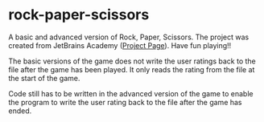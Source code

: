 # rock-paper-scissors
A basic and advanced version of Rock, Paper, Scissors. The project was created from JetBrains Academy ([Project Page](https://hyperskill.org/projects/78?track=7)). Have fun playing!!


The basic versions of the game does not write the user ratings back to the file after the game has been played. It only reads the rating from the file at the start of the game.

Code still has to be written in the advanced version of the game to enable the program to write the user rating back to the file after the game has ended.
